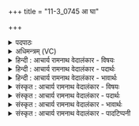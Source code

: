 +++
title = "11-3_0745 आ घा"

+++
<details><summary>पदपाठः</summary>

आ। घ꣣। गमत्। य꣡दि꣢꣯। श्र꣡व꣢꣯त्। स꣣हस्री꣡णी꣢भिः। ऊ꣣ति꣡भिः꣢। वा꣡जे꣢꣯भिः। उ꣡प꣢꣯। नः꣣। ह꣡वम्꣢꣯। ७४५।
</details>

<details><summary>अधिमन्त्रम् (VC)</summary>

- इन्द्रः
- शुनःशेप आजीगर्तिः
- गायत्री
- षड्जः
</details>

<details><summary>हिन्दी : आचार्य रामनाथ वेदालंकार - विषयः</summary>

आगे पुनः उसी विषय का वर्णन है।
</details>

<details><summary>हिन्दी : आचार्य रामनाथ वेदालंकार - पदार्थः</summary>

पदार्थान्वय -  प्रथम—परमेश्वर के पक्ष में। (इन्द्र) जगदीश्वर (यदि) यदि (श्रवत्) हमारी पुकार को सुन ले, तो वह (घ) अवश्य ही (सहस्रिणीभिः) हजारों (ऊतिभिः) रक्षाओं के साथ और (वाजेभिः) बलों तथा ऐश्वर्यों के साथ (नः) हमारी (हवम्) पुकार पर (उप आ गमत्) हमारे समीप आ जाए ॥ द्वितीय—गुरु-शिष्य के पक्ष में। (यदि) यदि, यह विद्यार्थी (श्रवत्) गुरु-मुख से शास्त्रों को सुन चुकेगा, तो (सहस्रिणीभिः) सहस्रों (ऊतिभिः) विद्याजन्य तृप्तियों तथा (वाजेभिः) आत्मबलों के साथ (नः) हम नागरिकों के (हवम्) उत्सव आदि समारोह में (घ) निश्चय ही (उप आ गमत्) आयेगा और अपने विद्वत्तापूर्ण विचारों से हमें कृतार्थ करेगा ॥३॥
</details>

<details><summary>हिन्दी : आचार्य रामनाथ वेदालंकार - भावार्थः</summary>

भावार्थ -  हृदय से निकली हुई पुकार को जगदीश्वर अवश्य सुनता है। सुयोग्य गुरुओं के सान्निध्य में गुरुकुल में निवास करनेवाले विद्यार्थी विद्वान् होकर समावर्तन संस्कार के पश्चात् जब बाहर आयें,तब सबको उपदेश देकर श्रेष्ठ मार्ग में प्रवृत्त करें ॥३॥
</details>

<details><summary>संस्कृत : आचार्य रामनाथ वेदालंकार - विषयः</summary>

अथ पुनरपि तमेव विषयमाह।
</details>

<details><summary>संस्कृत : आचार्य रामनाथ वेदालंकार - पदार्थः</summary>

पदार्थान्वय -  प्रथमः—परमेश्वरपरः। इन्द्रो जगदीश्वरः (यदि) चेत् (श्रवत्) अस्मदीयम् आह्वानं शृणुयात्, तर्हि सः (घ) अवश्यमेव (सहस्रिणीभिः) सहस्रसंख्याकाभिः (ऊतिभिः) रक्षाभिः (वाजेभिः) बलैः ऐश्वर्यैश्च सह (नः) अस्माकम् (हवम्) आह्वानम् (उप आगमत्) उपागच्छेत् ॥ द्वितीयः—गुरुशिष्यपरः। (यदि) एष विद्यार्थी चेत् (श्रवत्) गुरुमुखात् शास्त्राणि श्रोष्यति, तदा (सहस्रिणीभिः) सहस्रसंख्याकाभिः (ऊतिभिः) विद्यातृप्तिभिः। [अव रक्षणगतिकान्तिप्रीतितृप्त्यादिषु, क्तिनि रूपम्।] (वाजेभिः) आत्मबलैश्च सह (नः) नागरिकाणाम् अस्माकम् (हवम्) उत्सवादिसमारोहम् (घ) निश्चयेन (उप आ गमत्) उपागमिष्यति, स्वकीयैर्विद्वत्तापूर्णैर्विचारैश्चास्मान् कृतार्थयिष्यति। [श्रु श्रवणे, गम्लृ गतौ। लेटि प्रथमैकवचने श्रवत्, गमत् इति] ॥३॥२
</details>

<details><summary>संस्कृत : आचार्य रामनाथ वेदालंकार - भावार्थः</summary>

भावार्थ -  हार्दिकमाह्वानं जगदीश्वरोऽवश्यमेव शृणोति। सुयोग्यानां गुरूणां सान्निध्ये गुरुकुले वसन्तो विद्यार्थिनो विद्वांसो भूत्वा समावर्तनानन्तरं यदा बहिरागच्छेयुस्तदा सर्वानुपदिश्य सन्मार्गे प्रवर्तयेयुः ॥३॥
</details>

<details><summary>संस्कृत : आचार्य रामनाथ वेदालंकार - पादटिप्पनी</summary>

टिप्पनी -   १. ऋ० १।३०।८, अथ० २०।२६।२। २. ऋग्भाष्ये दयानन्दर्षिर्मन्त्रमिमं सभासेनाध्यक्षपक्षे व्याख्यातवान्।
</details>